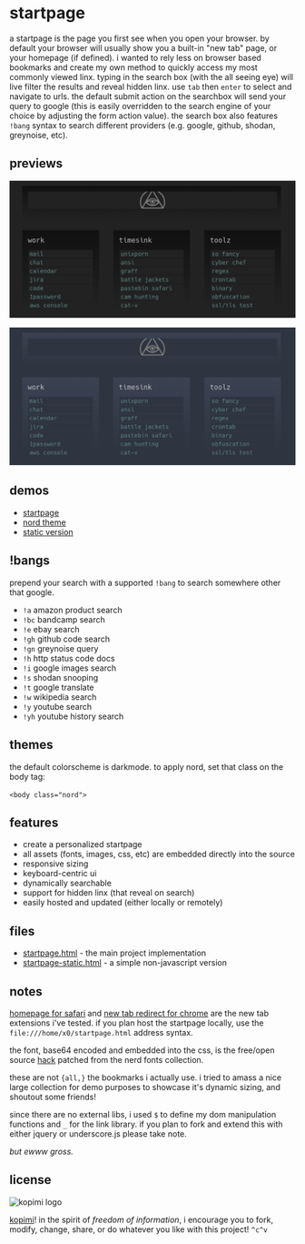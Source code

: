 # startpage

a startpage is the page you first see when you open your browser. by default your browser will usually show you a built-in "new tab" page, or your homepage (if defined). i wanted to rely less on browser based bookmarks and create my own method to quickly access my most commonly viewed linx. typing in the search box (with the all seeing eye) will live filter the results and reveal hidden linx. use `tab` then `enter` to select and navigate to urls. the default submit action on the searchbox will send your query to google (this is easily overridden to the search engine of your choice by adjusting the form action value). the search box also features `!bang` syntax to search different providers (e.g. google, github, shodan, greynoise, etc).

## previews

![startpage preview](https://raw.githubusercontent.com/xero/startpage/main/startpage-preview.png)

![nord preview](https://raw.githubusercontent.com/xero/startpage/main/startpage-nord.png)

## demos

 * [startpage](https://xero.github.io/startpage/)
 * [nord theme](https://xero.github.io/startpage/startpage-nord.html)
 * [static version](https://xero.github.io/startpage/startpage-static.html)

## !bangs

prepend your search with a supported `!bang` to search somewhere other that google.

 * `!a` amazon product search
 * `!bc` bandcamp search
 * `!e` ebay search
 * `!gh` github code search
 * `!gn` greynoise query
 * `!h` http status code docs
 * `!i` google images search
 * `!s` shodan snooping
 * `!t` google translate
 * `!w` wikipedia search
 * `!y` youtube search
 * `!yh` youtube history search

## themes

the default colorscheme is darkmode. to apply nord, set that class on the body tag:

`<body class="nord">`

## features

* create a personalized startpage
* all assets (fonts, images, css, etc) are embedded directly into the source
* responsive sizing
* keyboard-centric ui
* dynamically searchable
* support for hidden linx (that reveal on search)
* easily hosted and updated (either locally or remotely)

## files

* [startpage.html](startpage.html) - the main project implementation
* [startpage-static.html](startpage-static.html) - a simple non-javascript version

## notes

[homepage for safari](https://apps.apple.com/gb/app/homepage-for-safari/id6481118559) and [new tab redirect for chrome](https://goo.gl/cew899) are the new tab extensions i've tested. if you plan host the startpage locally, use the `file:///home/x0/startpage.html` address syntax.

the font, base64 encoded and embedded into the css, is the free/open source [hack](https://github.com/blinksh/patched-fonts/blob/5fb174fb75987e735fda8f0643fd76911f21fa97/Hack%20Nerd%20Font.css) patched from the nerd fonts collection.

these are not `{all,}` the bookmarks i actually use. i tried to amass a nice large collection for demo purposes to showcase it's dynamic sizing, and shoutout some friends!

since there are no external libs, i used `$` to define my dom manipulation functions and `_` for the link library. if you plan to fork and extend this with either jquery or underscore.js please take note.

_but ewww gross._

## license

![kopimi logo](https://gist.githubusercontent.com/xero/cbcd5c38b695004c848b73e5c1c0c779/raw/6b32899b0af238b17383d7a878a69a076139e72d/kopimi-sm.png)

[kopimi](https://kopimi.com)! in the spirit of _freedom of information_, i encourage you to fork, modify, change, share, or do whatever you like with this project! `^c^v`
